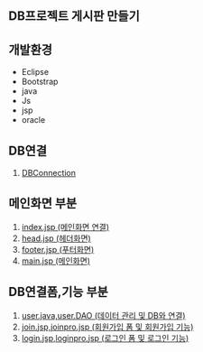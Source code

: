 ## DB프로젝트 게시판 만들기

## 개발환경
* Eclipse
* Bootstrap
* java
* Js
* jsp
* oracle

## DB연결
1. [DBConnection](https://github.com/Kimginam97/Board/blob/master/Summary/DBConnection.md)

## 메인화면 부분

1. [index.jsp (메인화면 연결)](https://github.com/Kimginam97/Board/blob/master/Summary/index.md)
2. [head.jsp (헤더화면)](https://github.com/Kimginam97/Board/blob/master/Summary/head.md)
3. [footer.jsp (푸터화면)](https://github.com/Kimginam97/Board/blob/master/Summary/footer.md)
4. [main.jsp (메인화면)](https://github.com/Kimginam97/Board/blob/master/Summary/main.md)

## DB연결폼,기능 부분
1. [user.java,user.DAO (데이터 관리 및 DB와 연결)](https://github.com/Kimginam97/Board/blob/master/Summary/user.md)
2. [join.jsp,joinpro.jsp (회원가입 폼 및 회원가입 기능)](https://github.com/Kimginam97/Board/blob/master/Summary/join.md)
3. [login.jsp,loginpro.jsp (로그인 폼 및 로그인 기능)](https://github.com/Kimginam97/Board/blob/master/Summary/login.md)
